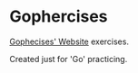 # Gophercises
[Gophecises' Website](https://gophercises.com) exercises.

Created just for 'Go' practicing.


